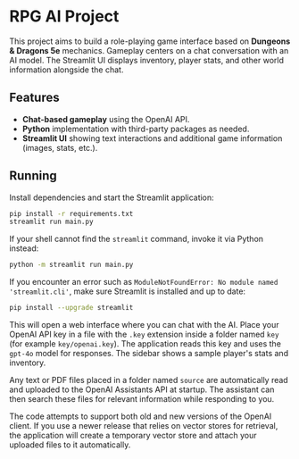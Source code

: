 # RPG AI Project

This project aims to build a role-playing game interface based on **Dungeons & Dragons 5e** mechanics. Gameplay centers on a chat conversation with an AI model. The Streamlit UI displays inventory, player stats, and other world information alongside the chat.

## Features

- **Chat-based gameplay** using the OpenAI API.
- **Python** implementation with third-party packages as needed.
- **Streamlit UI** showing text interactions and additional game information (images, stats, etc.).

## Running

Install dependencies and start the Streamlit application:

```bash
pip install -r requirements.txt
streamlit run main.py
```

If your shell cannot find the `streamlit` command, invoke it via Python instead:

```bash
python -m streamlit run main.py
```

If you encounter an error such as `ModuleNotFoundError: No module named 'streamlit.cli'`,
make sure Streamlit is installed and up to date:

```bash
pip install --upgrade streamlit
```

This will open a web interface where you can chat with the AI. Place your
OpenAI API key in a file with the `.key` extension inside a folder named
`key` (for example `key/openai.key`). The application reads this key and uses
the `gpt-4o` model for responses. The sidebar shows a sample player's stats and
inventory.

Any text or PDF files placed in a folder named `source` are automatically read
and uploaded to the OpenAI Assistants API at startup. The assistant can then
search these files for relevant information while responding to you.

The code attempts to support both old and new versions of the OpenAI client.
If you use a newer release that relies on vector stores for retrieval, the
application will create a temporary vector store and attach your uploaded files
to it automatically.
